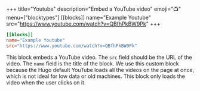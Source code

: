 +++
title="Youtube"
description="Embed a YouTube video"
emoji="📺"
menu=["blocktypes"]
[[blocks]]
name="Example Youtube"
src="https://www.youtube.com/watch?v=QBfhPkBW9Pk"
+++

```toml
[[blocks]]
name="Example Youtube"
src="https://www.youtube.com/watch?v=QBfhPkBW9Pk"
```

This block embeds a YouTube video. The `src` field should be the URL of the video. The `name` field is the title of the block. We use this custom block because the Hugo default YouTube loads all the videos on the page at once, which is not ideal for low data or old machines. This block only loads the video when the user clicks on it.
